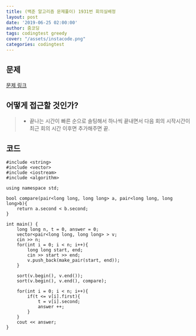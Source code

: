 ```yaml
---
title: (백준 알고리즘 문제풀이) 1931번 회의실배정
layout: post
date: '2019-06-25 02:00:00'
author: 줌코딩
tags: codingtest greedy
cover: "/assets/instacode.png"
categories: codingtest
---
```


## 문제

[문제 링크](https://www.acmicpc.net/problem/1931)


## 어떻게 접근할 것인가?

>* 끝나는 시간이 빠른 순으로 솔팅해서 하나씩 끝내면서 다음 회의 시작시간이 최근 회의 시간 이후면 추가해주면 끝.

## 코드

    #include <string>
    #include <vector>
    #include <iostream>
    #include <algorithm>

    using namespace std;

    bool compare(pair<long long, long long> a, pair<long long, long long>b){
        return a.second < b.second;
    }

    int main() {
        long long n, t = 0, answer = 0;
        vector<pair<long long, long long> > v;
        cin >> n;
        for(int i = 0; i < n; i++){
            long long start, end;
            cin >> start >> end;
            v.push_back(make_pair(start, end));
        }

        sort(v.begin(), v.end());
        sort(v.begin(), v.end(), compare);

        for(int i = 0; i < n; i++){
            if(t <= v[i].first){
                t = v[i].second;
                answer ++;
            }
        }
        cout << answer;
    }